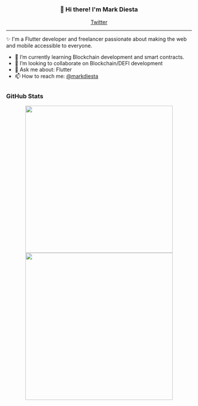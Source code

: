 
<h3 align="center">👋 Hi there! I'm Mark Diesta</h3>
<p align="center">
  <a href="https://twitter.com/markdiesta">Twitter</a>
</p>

---
✨ I'm a Flutter developer and freelancer passionate about making the web and mobile accessible to everyone.


- 🌱 I’m currently learning Blockchain development and smart contracts.
- 👯 I’m looking to collaborate on Blockchain/DEFI development
- 💬 Ask me about: Flutter 
- 📫 How to reach me: [@markdiesta](https://twitter.com/markdiesta)


## <h3 align="left">GitHub Stats</h3>

<p align = "center">
  <img src = "https://github-readme-stats.vercel.app/api?username=madz&show_icons=true&theme=bear" width = 400>
  <img src = "https://github-readme-streak-stats.herokuapp.com?user=madz&theme=dark&hide_border=true" width = 400>
</p>
